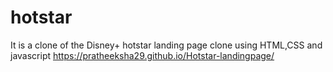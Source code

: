 # hotstar
It is a clone of the Disney+ hotstar landing page clone using HTML,CSS and javascript
https://pratheeksha29.github.io/Hotstar-landingpage/
